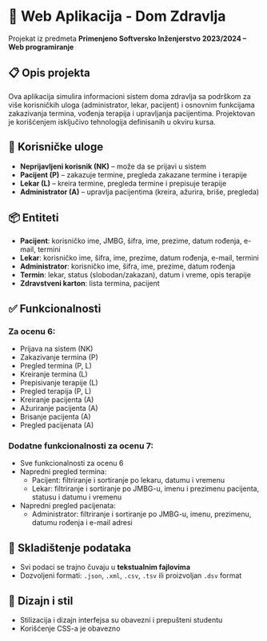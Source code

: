 
# 🏥 Web Aplikacija - Dom Zdravlja

Projekat iz predmeta **Primenjeno Softversko Inženjerstvo 2023/2024 – Web programiranje**

## 📋 Opis projekta

Ova aplikacija simulira informacioni sistem doma zdravlja sa podrškom za više korisničkih uloga (administrator, lekar, pacijent) i osnovnim funkcijama zakazivanja termina, vođenja terapija i upravljanja pacijentima. Projektovan je korišćenjem isključivo tehnologija definisanih u okviru kursa.

## 👥 Korisničke uloge

- **Neprijavljeni korisnik (NK)** – može da se prijavi u sistem
- **Pacijent (P)** – zakazuje termine, pregleda zakazane termine i terapije
- **Lekar (L)** – kreira termine, pregleda termine i prepisuje terapije
- **Administrator (A)** – upravlja pacijentima (kreira, ažurira, briše, pregleda)

## 📦 Entiteti

- **Pacijent**: korisničko ime, JMBG, šifra, ime, prezime, datum rođenja, e-mail, termini
- **Lekar**: korisničko ime, šifra, ime, prezime, datum rođenja, e-mail, termini
- **Administrator**: korisničko ime, šifra, ime, prezime, datum rođenja
- **Termin**: lekar, status (slobodan/zakazan), datum i vreme, opis terapije
- **Zdravstveni karton**: lista termina, pacijent

## ✅ Funkcionalnosti

### Za ocenu 6:

- Prijava na sistem (NK)
- Zakazivanje termina (P)
- Pregled termina (P, L)
- Kreiranje termina (L)
- Prepisivanje terapije (L)
- Pregled terapija (P, L)
- Kreiranje pacijenta (A)
- Ažuriranje pacijenta (A)
- Brisanje pacijenta (A)
- Pregled pacijenata (A)

### Dodatne funkcionalnosti za ocenu 7:

- Sve funkcionalnosti za ocenu 6
- Napredni pregled termina:
  - Pacijent: filtriranje i sortiranje po lekaru, datumu i vremenu
  - Lekar: filtriranje i sortiranje po JMBG-u, imenu i prezimenu pacijenta, statusu i datumu i vremenu
- Napredni pregled pacijenata:
  - Administrator: filtriranje i sortiranje po JMBG-u, imenu, prezimenu, datumu rođenja i e-mail adresi

## 💾 Skladištenje podataka

- Svi podaci se trajno čuvaju u **tekstualnim fajlovima**
- Dozvoljeni formati: `.json`, `.xml`, `.csv`, `.tsv` ili proizvoljan `.dsv` format

## 🎨 Dizajn i stil

- Stilizacija i dizajn interfejsa su obavezni i prepušteni studentu
- Korišćenje CSS-a je obavezno

